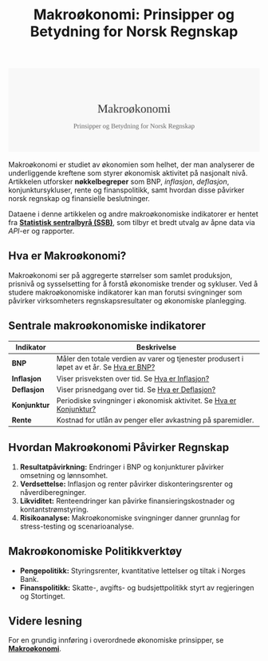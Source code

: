 ﻿---
title: "Makroøkonomi: Prinsipper og Betydning for Norsk Regnskap"
seoTitle: "Makroøkonomi: Prinsipper og Betydning for Norsk Regnskap"
description: '![Makroøkonomi: Prinsipper og Betydning for Norsk Regnskap](makrookonomi-image.svg)'
---

![Makroøkonomi: Prinsipper og Betydning for Norsk Regnskap](makrookonomi-image.svg)

Makroøkonomi er studiet av økonomien som helhet, der man analyserer de
underliggende kreftene som styrer økonomisk aktivitet på nasjonalt nivå.
Artikkelen utforsker **nøkkelbegreper** som BNP, *inflasjon*, *deflasjon*,
konjunktursykluser, rente og finanspolitikk, samt hvordan disse påvirker
norsk regnskap og finansielle beslutninger.

Dataene i denne artikkelen og andre makroøkonomiske indikatorer er hentet fra **[Statistisk sentralbyrå (SSB)](/blogs/regnskap/statistisk-sentralbyra "Statistisk sentralbyrå (SSB) “ Offisiell statistikk og betydning for regnskap i Norge")**, som tilbyr et bredt utvalg av åpne data via *API*-er og rapporter.

## Hva er Makroøkonomi?

Makroøkonomi ser på aggregerte størrelser som samlet produksjon, prisnivå
og sysselsetting for å forstå økonomiske trender og sykluser. Ved å studere
makroøkonomiske indikatorer kan man forutsi svingninger som påvirker
virksomheters regnskapsresultater og økonomiske planlegging.

## Sentrale makroøkonomiske indikatorer

| Indikator     | Beskrivelse                                                                                                                           |
|---------------|---------------------------------------------------------------------------------------------------------------------------------------|
| **BNP**       | Måler den totale verdien av varer og tjenester produsert i løpet av et år. Se [Hva er BNP?](/blogs/regnskap/hva-er-bnp "Hva er BNP? Betydning og Beregning i Norsk Økonomi")         |
| **Inflasjon** | Viser prisveksten over tid. Se [Hva er Inflasjon?](/blogs/regnskap/hva-er-inflasjon "Hva er Inflasjon? Påvirkning på Regnskap og Økonomisk Planlegging")                             |
| **Deflasjon** | Viser prisnedgang over tid. Se [Hva er Deflasjon?](/blogs/regnskap/hva-er-deflasjon "Hva er Deflasjon? Komplett Guide til Deflasjon i Regnskap og Økonomi")                         |
| **Konjunktur**| Periodiske svingninger i økonomisk aktivitet. Se [Hva er Konjunktur?](/blogs/regnskap/hva-er-konjunktur "Hva er Konjunktur? En Oversikt over Økonomiske Sykluser")                   |
| **Rente**     | Kostnad for utlån av penger eller avkastning på sparemidler.                                                                            |

## Hvordan Makroøkonomi Påvirker Regnskap

1. **Resultatpåvirkning:** Endringer i BNP og konjunkturer påvirker omsetning og lønnsomhet.
2. **Verdsettelse:** Inflasjon og renter påvirker diskonteringsrenter og nåverdiberegninger.
3. **Likviditet:** Renteendringer kan påvirke finansieringskostnader og kontantstrømstyring.
4. **Risikoanalyse:** Makroøkonomiske svingninger danner grunnlag for stress-testing og scenarioanalyse.

## Makroøkonomiske Politikkverktøy

* **Pengepolitikk:** Styringsrenter, kvantitative lettelser og tiltak i Norges Bank.
* **Finanspolitikk:** Skatte-, avgifts- og budsjettpolitikk styrt av regjeringen og Stortinget.

## Videre lesning

For en grundig innføring i overordnede økonomiske prinsipper, se
**[Makroøkonomi](/blogs/regnskap/makrookonomi "Makroøkonomi: Prinsipper og Betydning for Norsk Regnskap")**.










